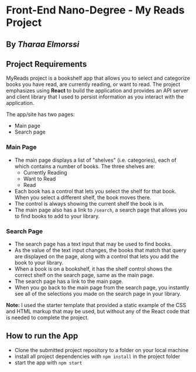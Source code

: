# Front-End Nano-Degree - My Reads Project
**By _Tharaa Elmorssi_**
---

## Project Requirements

MyReads project is a bookshelf app that allows you to select and categorize books you have read, are currently reading, or want to read. The project emphasizes using **React** to build the application and provides an API server and client library that I used to persist information as you interact with the application.

The app/site has two pages:
  - Main page
  - Search page

### Main Page
- The main page displays a list of "shelves" (i.e. categories), each of which contains a number of books. The three shelves are:
  - Currently Reading
  - Want to Read
  - Read
- Each book has a control that lets you select the shelf for that book. When you select a different shelf, the book moves there.
- The control is always showing the current shelf the book is in.
- The main page also has a link to `/search`, a search page that allows you to find books to add to your library.

### Search Page
- The search page has a text input that may be used to find books.
- As the value of the text input changes, the books that match that query are displayed on the page, along with a control that lets you add the book to your library.
- When a book is on a bookshelf, it has the shelf control shows the correct shelf on the search page, same as the main page.
- The search page has a link to the main page.
- When you go back to the main page from the search page, you instantly see all of the selections you made on the search page in your library.

**Note:** I used the starter template that provided a static example of the CSS and HTML markup that may be used, but without any of the React code that is needed to complete the project.

## How to run the App

- Clone the submitted project repository to a folder on your local machine
- install all project dependencies with `npm install` in the project folder
- start the app with `npm start`

